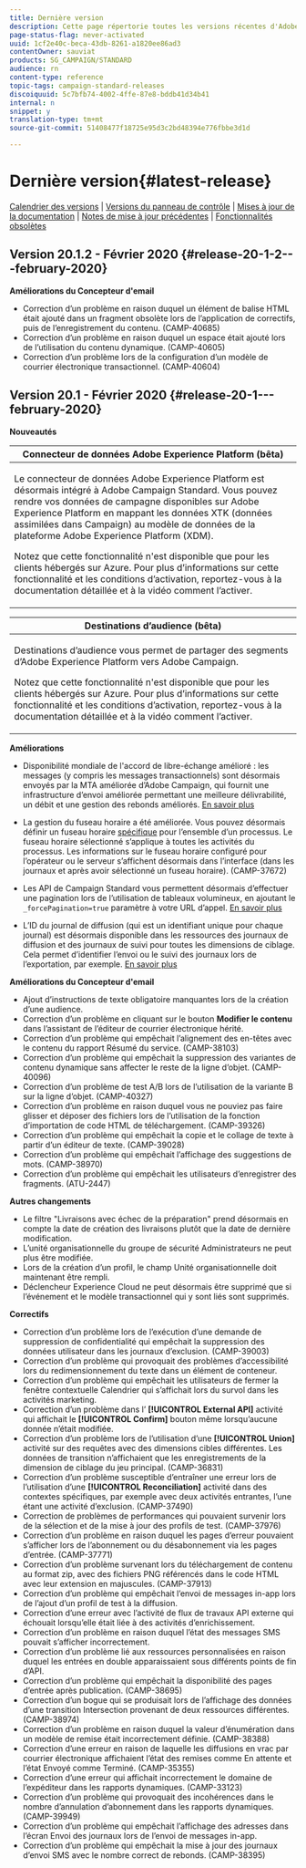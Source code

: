 ```yaml
---
title: Dernière version
description: Cette page répertorie toutes les versions récentes d'Adobe Campaign Standard.
page-status-flag: never-activated
uuid: 1cf2e40c-beca-43db-8261-a1820ee86ad3
contentOwner: sauviat
products: SG_CAMPAIGN/STANDARD
audience: rn
content-type: reference
topic-tags: campaign-standard-releases
discoiquuid: 5c7bfb74-4002-4ffe-87e8-bddb41d34b41
internal: n
snippet: y
translation-type: tm+mt
source-git-commit: 51408477f18725e95d3c2bd48394e776fbbe3d1d

---
```



# Dernière version{#latest-release}

[Calendrier des versions](https://helpx.adobe.com/campaign/kb/acs-release-planning.html) | [Versions du panneau de contrôle](https://docs.adobe.com/content/help/en/control-panel/using/release-notes.html) | [Mises à jour de la documentation](../../rn/using/documentation-updates.md) | [Notes de mise à jour précédentes](../../rn/using/release-notes-2019.md) | [Fonctionnalités obsolètes](https://helpx.adobe.com/campaign/kb/acs-deprecated-and-removed-features.html)

## Version 20.1.2 - Février 2020 {#release-20-1-2---february-2020}

**Améliorations du Concepteur d&#39;email**

* Correction d’un problème en raison duquel un élément de balise HTML était ajouté dans un fragment obsolète lors de l’application de correctifs, puis de l’enregistrement du contenu. (CAMP-40685)
* Correction d’un problème en raison duquel un espace était ajouté lors de l’utilisation du contenu dynamique. (CAMP-40605)
* Correction d’un problème lors de la configuration d’un modèle de courrier électronique transactionnel. (CAMP-40604)

## Version 20.1 - Février 2020 {#release-20-1---february-2020}

**Nouveautés**


<table> 
 <thead> 
  <tr> 
   <th> <strong>Connecteur de données Adobe Experience Platform (bêta)</strong><br /> </th> 
  </tr> 
 </thead> 
 <tbody> 
  <tr> 
   <td> <p>Le connecteur de données Adobe Experience Platform est désormais intégré à Adobe Campaign Standard. Vous pouvez rendre vos données de campagne disponibles sur Adobe Experience Platform en mappant les données XTK (données assimilées dans Campaign) au modèle de données de la plateforme Adobe Experience Platform (XDM). </p>
    <p>Notez que cette fonctionnalité n'est disponible que pour les clients hébergés sur Azure. Pour plus d’informations sur cette fonctionnalité et les conditions d’activation, reportez-vous à la documentation <a href="../../administration/using/aep-about-data-connector.md"></a> détaillée et à la vidéo <a href="https://docs.adobe.com/content/help/en/campaign-learn/campaign-standard-tutorials/administrating/adobe-experience-platform-data-connector/understanding-the-adobe-experience-platform-data-connector.html"></a>comment l’activer.</p>
   </td> 
  </tr> 
 </tbody> 
</table>

<table> 
 <thead> 
  <tr> 
   <th> <strong>Destinations d’audience (bêta) </strong><br /> </th> 
  </tr> 
 </thead> 
 <tbody> 
  <tr> 
   <td> <p>Destinations d’audience vous permet de partager des segments d’Adobe Experience Platform vers Adobe Campaign.</p>
    <p>Notez que cette fonctionnalité n'est disponible que pour les clients hébergés sur Azure. Pour plus d’informations sur cette fonctionnalité et les conditions d’activation, reportez-vous à la documentation <a href="../../audiences/using/aep-about-audience-destinations-service.md"></a> détaillée et à la vidéo <a href="https://docs.adobe.com/content/help/en/campaign-learn/campaign-standard-tutorials/profiles-and-audiences/audience-destinations/audience-destinations-overview.html"></a>comment l’activer. </p>
   </td> 
  </tr> 
 </tbody> 
</table>

**Améliorations**

* Disponibilité mondiale de l&#39;accord de libre-échange amélioré : les messages (y compris les messages transactionnels) sont désormais envoyés par la MTA améliorée d’Adobe Campaign, qui fournit une infrastructure d’envoi améliorée permettant une meilleure délivrabilité, un débit et une gestion des rebonds améliorés. [En savoir plus](https://helpx.adobe.com/campaign/kb/campaign-enhanced-mta.html)

* La gestion du fuseau horaire a été améliorée. Vous pouvez désormais définir un fuseau horaire [spécifique](../../automating/using/building-a-workflow.md) pour l’ensemble d’un processus. Le fuseau horaire sélectionné s’applique à toutes les activités du processus. Les informations sur le fuseau horaire configuré pour l’opérateur ou le serveur s’affichent désormais dans l’interface (dans les journaux et après avoir sélectionné un fuseau horaire). (CAMP-37672)

* Les API de Campaign Standard vous permettent désormais d’effectuer une pagination lors de l’utilisation de tableaux volumineux, en ajoutant le `_forcePagination=true` paramètre à votre URL d’appel. [En savoir plus](../../api/using/pagination.md)

* L’ID du journal de diffusion (qui est un identifiant unique pour chaque journal) est désormais disponible dans les ressources des journaux de diffusion et des journaux de suivi pour toutes les dimensions de ciblage. Cela permet d’identifier l’envoi ou le suivi des journaux lors de l’exportation, par exemple. [En savoir plus](../../automating/using/exporting-logs.md)

**Améliorations du Concepteur d&#39;email**

* Ajout d’instructions de texte obligatoire manquantes lors de la création d’une audience.
* Correction d’un problème en cliquant sur le bouton **Modifier le contenu** dans l’assistant de l’éditeur de courrier électronique hérité.
* Correction d’un problème qui empêchait l’alignement des en-têtes avec le contenu du rapport Résumé du service. (CAMP-38103)
* Correction d’un problème qui empêchait la suppression des variantes de contenu dynamique sans affecter le reste de la ligne d’objet. (CAMP-40096)
* Correction d’un problème de test A/B lors de l’utilisation de la variante B sur la ligne d’objet. (CAMP-40327)
* Correction d’un problème en raison duquel vous ne pouviez pas faire glisser et déposer des fichiers lors de l’utilisation de la fonction d’importation de code HTML de téléchargement. (CAMP-39326)
* Correction d’un problème qui empêchait la copie et le collage de texte à partir d’un éditeur de texte. (CAMP-39028)
* Correction d’un problème qui empêchait l’affichage des suggestions de mots. (CAMP-38970)
* Correction d’un problème qui empêchait les utilisateurs d’enregistrer des fragments. (ATU-2447)

**Autres changements**

* Le filtre &quot;Livraisons avec échec de la préparation&quot; prend désormais en compte la date de création des livraisons plutôt que la date de dernière modification.
* L’unité organisationnelle du groupe de sécurité Administrateurs ne peut plus être modifiée.
* Lors de la création d’un profil, le champ Unité organisationnelle doit maintenant être rempli.
* Déclencheur Experience Cloud ne peut désormais être supprimé que si l’événement et le modèle transactionnel qui y sont liés sont supprimés.

**Correctifs**

* Correction d’un problème lors de l’exécution d’une demande de suppression de confidentialité qui empêchait la suppression des données utilisateur dans les journaux d’exclusion. (CAMP-39003)
* Correction d’un problème qui provoquait des problèmes d’accessibilité lors du redimensionnement du texte dans un élément de conteneur.
* Correction d’un problème qui empêchait les utilisateurs de fermer la fenêtre contextuelle Calendrier qui s’affichait lors du survol dans les activités marketing.
* Correction d’un problème dans l’ **[!UICONTROL External API]** activité qui affichait le **[!UICONTROL Confirm]** bouton même lorsqu’aucune donnée n’était modifiée.
* Correction d’un problème lors de l’utilisation d’une **[!UICONTROL Union]** activité sur des requêtes avec des dimensions cibles différentes. Les données de transition n’affichaient que les enregistrements de la dimension de ciblage du jeu principal. (CAMP-36831)
* Correction d’un problème susceptible d’entraîner une erreur lors de l’utilisation d’une **[!UICONTROL Reconciliation]** activité dans des contextes spécifiques, par exemple avec deux activités entrantes, l’une étant une activité d’exclusion. (CAMP-37490)
* Correction de problèmes de performances qui pouvaient survenir lors de la sélection et de la mise à jour des profils de test. (CAMP-37976)
* Correction d’un problème en raison duquel les pages d’erreur pouvaient s’afficher lors de l’abonnement ou du désabonnement via les pages d’entrée. (CAMP-37771)
* Correction d’un problème survenant lors du téléchargement de contenu au format zip, avec des fichiers PNG référencés dans le code HTML avec leur extension en majuscules. (CAMP-37913)
* Correction d’un problème qui empêchait l’envoi de messages in-app lors de l’ajout d’un profil de test à la diffusion.
* Correction d’une erreur avec l’activité de flux de travaux API externe qui échouait lorsqu’elle était liée à des activités d’enrichissement.
* Correction d’un problème en raison duquel l’état des messages SMS pouvait s’afficher incorrectement.
* Correction d’un problème lié aux ressources personnalisées en raison duquel les entrées en double apparaissaient sous différents points de fin d’API.
* Correction d’un problème qui empêchait la disponibilité des pages d’entrée après publication. (CAMP-38695)
* Correction d’un bogue qui se produisait lors de l’affichage des données d’une transition Intersection provenant de deux ressources différentes. (CAMP-38974)
* Correction d’un problème en raison duquel la valeur d’énumération dans un modèle de remise était incorrectement définie. (CAMP-38388)
* Correction d’une erreur en raison de laquelle les diffusions en vrac par courrier électronique affichaient l’état des remises comme En attente et l’état Envoyé comme Terminé. (CAMP-35355)
* Correction d’une erreur qui affichait incorrectement le domaine de l’expéditeur dans les rapports dynamiques. (CAMP-33123)
* Correction d’un problème qui provoquait des incohérences dans le nombre d’annulation d’abonnement dans les rapports dynamiques. (CAMP-39949)
* Correction d’un problème qui empêchait l’affichage des adresses dans l’écran Envoi des journaux lors de l’envoi de messages in-app.
* Correction d’un problème qui empêchait la mise à jour des journaux d’envoi SMS avec le nombre correct de rebonds. (CAMP-38395)
